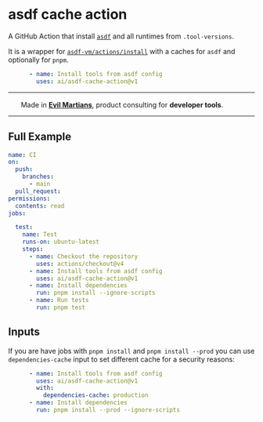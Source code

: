 # asdf cache action

A GitHub Action that install [`asdf`] and all runtimes from `.tool-versions`.

It is a wrapper for [`asdf-vm/actions/install`] with a caches for `asdf`
and optionally for `pnpm`.

[`asdf-vm/actions/install`]: https://github.com/asdf-vm/actions
[`asdf`]: https://github.com/asdf-vm/asdf

```yml
      - name: Install tools from asdf config
        uses: ai/asdf-cache-action@v1
```

---

<img src="https://cdn.evilmartians.com/badges/logo-no-label.svg" alt="" width="22" height="16" />  Made in <b><a href="https://evilmartians.com/devtools?utm_source=asdf-cache-action&utm_campaign=devtools-button&utm_medium=github">Evil Martians</a></b>, product consulting for <b>developer tools</b>.

---


## Full Example

```yml
name: CI
on:
  push:
    branches:
      - main
  pull_request:
permissions:
  contents: read
jobs:

  test:
    name: Test
    runs-on: ubuntu-latest
    steps:
      - name: Checkout the repository
        uses: actions/checkout@v4
      - name: Install tools from asdf config
        uses: ai/asdf-cache-action@v1
      - name: Install dependencies
        run: pnpm install --ignore-scripts
      - name: Run tests
        run: pnpm test
```


## Inputs

If you are have jobs with `pnpm install` and `pnpm install --prod` you can use
`dependencies-cache` input to set different cache for a security reasons:

```yml
      - name: Install tools from asdf config
        uses: ai/asdf-cache-action@v1
        with:
          dependencies-cache: production
      - name: Install dependencies
        run: pnpm install --prod --ignore-scripts
```